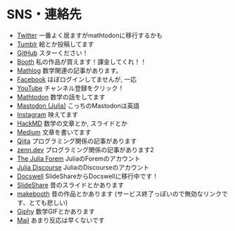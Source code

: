 # SNS・連絡先

* [Twitter](https://twitter.com/Hyrodium)  一番よく居ますがmathtodonに移行するかも
* [Tumblr](https://hyrodium.tumblr.com) 絵とか投稿してます
* [GitHub](https://github.com/hyrodium) スターください！
* [Booth](https://hyrodium.booth.pm/) 私の作品が買えます！課金してくれ！！
* [Mathlog](https://mathlog.info/users/1509/articles) 数学関連の記事があります。
* [Facebook](https://www.facebook.com/hyrodium) ほぼログインしてませんが, 一応
* [YouTube](https://www.youtube.com/user/Hyrodium) チャンネル登録をクリック！
* [Mathtodon](https://mathtod.online/@hyrodium) 数学の話をしてます
* [Mastodon (Julia)](https://julialang.social/@hyrodium) こっちのMastodonは英語
* [Instagram](https://www.instagram.com/hyrodium/) 映えてます
* [HackMD](https://hackmd.io/@hyrodium/) 数学の文章とか, スライドとか
* [Medium](https://medium.com/@Hyrodium) 文章を書いてます
* [Qiita](https://qiita.com/Hyrodium) プログラミング関係の記事があります
* [zenn.dev](https://zenn.dev/hyrodium) プログラミング関係の記事があります2
* [The Julia Forem](https://forem.julialang.org/hyrodium) JuliaのForemのアカウント
* [Julia Discourse](https://discourse.julialang.org/u/hyrodium) JuliaのDiscourseのアカウント
* [Docswell](https://www.docswell.com/user/hyrodium) SlideShareからDocswellに移行中です！
* [SlideShare](https://www.slideshare.net/yutohorikawa) 昔のスライドとかあります
* [makebooth](http://makebooth.com/booth/hyrodium) 昔の作品とかあります (サービス終了っぽいので無効なリンクです、とても悲しい)
* [Giphy](https://giphy.com/channel/hyrodium) 数学GIFとかあります
* [Mail](mailto:hyrodium@gmail.com) あまり反応は早くないです
